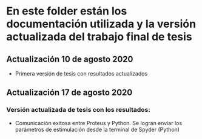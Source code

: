 # En este folder están los documentación utilizada y la versión actualizada del trabajo final de tesis

## Actualización 10 de agosto 2020
- Primera versión de tesis con resultados actualizados 

## Actualización 17 de agosto 2020
### Versión actualizada de tesis con los resultados: 
- Comunicación exitosa entre Proteus y Python. Se logran enviar los parámetros de estimulación desde la terminal de Spyder (Python)
